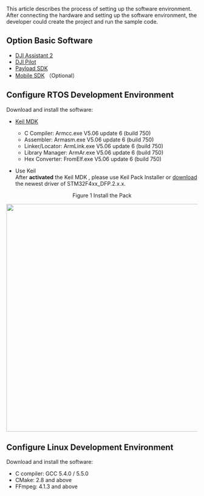 
This article describes the process of setting up the software environment. After connecting the hardware and setting up the software environment, the developer could create the project and run the sample code.

## Option Basic Software

* [DJI Assistant 2](https://www.dji.com/cn/downloads/softwares/assistant-dji-2-for-matrice)
* [DJI Pilot](https://www.dji.com/cn/downloads/djiapp/dji-pilot)
* [Payload SDK](https://developer.dji.com/payload-sdk/downloads/)
* [Mobile SDK](https://developer.dji.com/mobile-sdk/downloads/) （Optional）

## Configure RTOS Development Environment
Download and install the software:

* [Keil MDK](http://www2.keil.com/mdk5/)
    * C Compiler:  Armcc.exe V5.06 update 6 (build 750)
    * Assembler:              Armasm.exe V5.06 update 6 (build 750)
    * Linker/Locator:         ArmLink.exe V5.06 update 6 (build 750)
    * Library Manager:        ArmAr.exe V5.06 update 6 (build 750)
    * Hex Converter:          FromElf.exe V5.06 update 6 (build 750)

* Use Keil    
After **activated** the Keil MDK , please use Keil Pack Installer or <a href="http://www.keil.com/dd2/Pack/" target="_blank">download</a> the newest driver of STM32F4xx_DFP.2.x.x.
<div>
<div style="text-align: center"><p>Figure 1 Install the Pack</p>
</div>
<div style="text-align: center"><p><span>
      <img src="https://terra-1-g.djicdn.com/84f990b0bbd145e6a3930de0c55d3b2b/admin/doc/4c23df4b-cf4b-440d-9f17-19f7134c5c81.png" width="600" style="vertical-align:middle" alt/></span></p>
</div></div>

## Configure Linux Development Environment
Download and install the software:

* C compiler: GCC 5.4.0 / 5.5.0
* CMake: 2.8 and above
* FFmpeg: 4.1.3 and above
